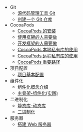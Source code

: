 * Git
	* [源代码管理工具 Git](article/01-FM/Git/源代码管理工具Git.md)
	* [创建一个 Git 仓库](article/01-FM/Git/创建一个Git仓库.md)
* CocoaPods
	* [CocoaPods 的安装](article/01-FM/CocoaPods/CocoaPods的安装.md)
	* [使用框架的人需要做](article/01-FM/CocoaPods/使用框架的人需要做.md)
	* [开发框架的人需要做](article/01-FM/CocoaPods/开发框架的人需要做.md)
	* [CocoaPods 本地私有库的使用](article/01-FM/CocoaPods/CocoaPods本地私有库的使用.md)
	* [CocoaPods 远程私有库的使用](article/01-FM/CocoaPods/CocoaPods远程私有库的使用.md)
	* [CocoaPods 重要路径](article/01-FM/CocoaPods/CocoaPods重要路径.md)
* 项目配置
	* [项目基本配置](article/01-FM/Config/项目基本配置.md)
* 组件化
	* [组件化概念介绍](article/01-FM/Component/组件化概念介绍.md)
	* [主骨架-组件化(实践)](article/01-FM/Component/主骨架-组件化(实践).md)
* 二进制化
	* [静态库-动态库](article/01-FM/Binary/静态库-动态库.md)
	* [二进制化](article/01-FM/Binary/二进制化.md)
* 服务器
	* [搭建 Web 服务器](article/02-Class/Web/搭建Web服务器.md)
